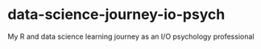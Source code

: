 # data-science-journey-io-psych
My R and data science learning journey as an I/O psychology professional
